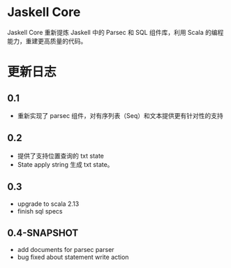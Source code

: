# Jaskell Core

Jaskell Core 重新提炼 Jaskell 中的 Parsec 和 SQL 组件库，利用 Scala 
的编程能力，重建更高质量的代码。

# 更新日志

## 0.1

 - 重新实现了 parsec 组件，对有序列表（Seq）和文本提供更有针对性的支持
 
## 0.2

 - 提供了支持位置查询的 txt state
 - State apply string 生成 txt state。
 
## 0.3

 - upgrade to scala 2.13
 - finish sql specs

## 0.4-SNAPSHOT
 
 - add documents for parsec parser
 - bug fixed about statement write action 
